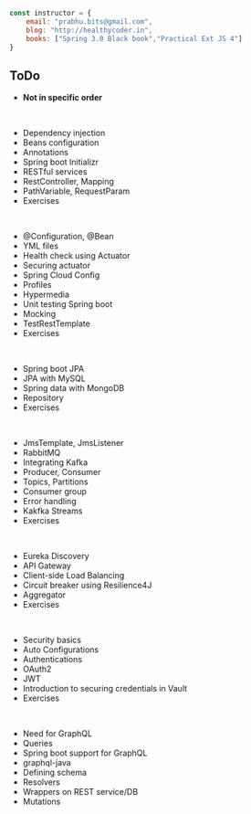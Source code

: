 ``` javascript
const instructor = {
	email: "prabhu.bits@gmail.com",
	blog: "http://healthycoder.in",
	books: ["Spring 3.0 Black book","Practical Ext JS 4"]
} 
```

## ToDo 

* __Not in specific order__

<br/>

*	Dependency injection
*	Beans configuration
*	Annotations
*	Spring boot Initializr
*	RESTful services
*	RestController, Mapping
*	PathVariable, RequestParam
*	Exercises

<br/>

*	@Configuration, @Bean
*	YML files
*	Health check using Actuator
*	Securing actuator
*	Spring Cloud Config
*	Profiles
*	Hypermedia
*	Unit testing Spring boot
*	Mocking
*	TestRestTemplate
*	Exercises

<br/>

*	Spring boot JPA
*	JPA with MySQL
*	Spring data with MongoDB
*	Repository
*	Exercises

<br/>

*	JmsTemplate, JmsListener
*	RabbitMQ
*	Integrating Kafka
*	Producer, Consumer
*	Topics, Partitions
*	Consumer group
*	Error handling
*	Kakfka Streams
*	Exercises

<br/>

*	Eureka Discovery
*	API Gateway
*	Client-side Load Balancing
*	Circuit breaker using Resilience4J 
*	Aggregator
*	Exercises

<br/>

*	Security basics
*	Auto Configurations
*	Authentications
*	OAuth2
*	JWT
*	Introduction to securing credentials in Vault
*	Exercises

<br/>

*	Need for GraphQL
*	Queries
*	Spring boot support for GraphQL
*	graphql-java
*	Defining schema
*	Resolvers
*	Wrappers on REST service/DB
*	Mutations
